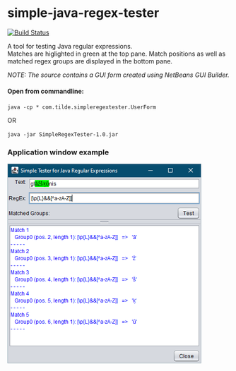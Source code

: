 # simple-java-regex-tester
[![Build Status](http://18.203.29.58:8080/job/simple-java-regex-tester/badge/icon)](http://18.203.29.58:8080/job/simple-java-regex-tester)

A tool for testing Java regular expressions.<br />
Matches are higlighted in green at the top pane. Match positions as well as matched regex groups are displayed in the bottom pane.

_NOTE: The source contains a GUI form created using NetBeans GUI Builder._

#### Open from commandline:
`java -cp * com.tilde.simpleregextester.UserForm`

OR

`java -jar SimpleRegexTester-1.0.jar`

### Application window example

![App window](./img/app_window.PNG)

